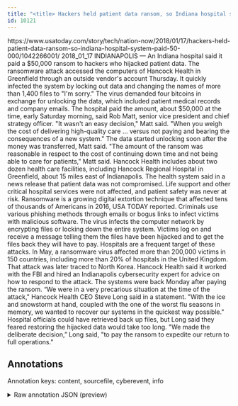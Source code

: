 ```yaml
---
title: "<title> Hackers held patient data ransom, so Indiana hospital system paid $50,000  </title>"
id: 10121
---
```


<title> Hackers held patient data ransom, so Indiana hospital system paid $50,000  </title>
<source> https://www.usatoday.com/story/tech/nation-now/2018/01/17/hackers-held-patient-data-ransom-so-indiana-hospital-system-paid-50-000/1042266001/ </source>
<date> 2018_01_17 </date>
<text>
INDIANAPOLIS — An Indiana hospital said it paid a $50,000 ransom to hackers who hijacked patient data.
The ransomware attack accessed the computers of Hancock Health in Greenfield through an outside vendor's account Thursday. It quickly infected the system by locking out data and changing the names of more than 1,400 files to "I'm sorry."
The virus demanded four bitcoins in exchange for unlocking the data, which included patient medical records and company emails. The hospital paid the amount, about $50,000 at the time, early Saturday morning, said Rob Matt, senior vice president and chief strategy officer.
"It wasn't an easy decision," Matt said. "When you weigh the cost of delivering high-quality care ... versus not paying and bearing the consequences of a new system."
The data started unlocking soon after the money was transferred, Matt said.
"The amount of the ransom was reasonable in respect to the cost of continuing down time and not being able to care for patients," Matt said.
Hancock Health includes about two dozen health care facilities, including Hancock Regional Hospital in Greenfield, about 15 miles east of Indianapolis.
The health system said in a news release that patient data was not compromised. Life support and other critical hospital services were not affected, and patient safety was never at risk.
Ransomware is a growing digital extortion technique that affected tens of thousands of Americans in 2016, USA TODAY reported. 
Criminals use various phishing methods through emails or bogus links to infect victims with malicious software.
The virus infects the computer network by encrypting files or locking down the entire system. Victims log on and receive a message telling them the files have been hijacked and to get the files back they will have to pay.
Hospitals are a frequent target of these attacks. In May, a ransomware virus affected more than 200,000 victims in 150 countries, including more than 20% of hospitals in the United Kingdom. That attack was later traced to North Korea.
Hancock Health said it worked with the FBI and hired an Indianapolis cybersecurity expert for advice on how to respond to the attack.
The systems were back Monday after paying the ransom.
“We were in a very precarious situation at the time of the attack," Hancock Health CEO Steve Long said in a statement.
"With the ice and snowstorm at hand, coupled with the one of the worst flu seasons in memory, we wanted to recover our systems in the quickest way possible."
Hospital officials could have retrieved back up files, but Long said they feared restoring the hijacked data would take too long.
"We made the deliberate decision,” Long said, "to pay the ransom to expedite our return to full operations."
</text>



## Annotations

Annotation keys: content, sourcefile, cyberevent, info

<details>
<summary>Raw annotation JSON (preview)</summary>

```json
{
  "content": "INDIANAPOLIS \u2014 An Indiana hospital said it paid a $50,000 ransom to hackers who hijacked patient data. The ransomware attack accessed the computers of Hancock Health in Greenfield through an outside vendor's account Thursday. It quickly infected the system by locking out data and changing the names of more than 1,400 files to \"I'm sorry.\" The virus demanded four bitcoins in exchange for unlocking the data, which included patient medical records and company emails. The hospital paid the amount, about $50,000 at the time, early Saturday morning, said Rob Matt, senior vice president and chief strategy officer. \"It wasn't an easy decision,\" Matt said. \"When you weigh the cost of delivering high-quality care ... versus not paying and bearing the consequences of a new system.\" The data started unlocking soon after the money was transferred, Matt said. \"The amount of the ransom was reasonable in respect to the cost of continuing down time and not being able to care for patients,\" Matt said. Hancock Health includes about two dozen health care facilities, including Hancock Regional Hospital in Greenfield, about 15 miles east of Indianapolis. The health system said in a news release that patient data was not compromised. Life support and other critical hospital services were not affected, and patient safety was never at risk. Ransomware is a growing digital extortion technique that affected tens of thousands of Americans in 2016, USA TODAY reported.  Criminals use various phishing methods through emails or bogus links to infect victims with malicious software. The virus infects the computer network by encrypting files or locking down the entire system. Victims log on and receive a message telling them the files have been hijacked and to get the files back they will have to pay. Hospitals are a frequent target of these attacks. In May, a ransomware virus affected more than 200,000 victims in 150 countries, including more than 20% of hospitals in the United Kingdom. That attack was later traced to North Korea. Hancock Health said it worked with the FBI and hired an Indianapolis cybersecurity expert for advice on how to respond to the attack. The systems were back Monday after paying the ransom. \u201cWe were in a very precarious situation at the time of the attack,\" Hancock Health CEO Steve Long said in a statement. \"With the ice and snowstorm at hand, coupled with the one of the worst flu seasons in memory, we wanted to recover our systems in the quickest way possible.\" Hospital officials could have retrieved back up files, but Long said they feared restoring the hijacked data would take too long. \"We made the deliberate decision,\u201d Long said, \"to pay the ransom to expedite our return to full operations.\"",
  "sourcefile": "10121.txt",
  "cyberevent": {
    "hopper": [
      {
        "index": 0,
        "relation": "Same",
        "events": [
          {
            "index": "E2",
            "type": "Attack",
            "realis": "Actual",
            "nugget": {
              "startOffset": 58,
              "index": "T4",
              "endOffset": 64,
              "text": "ransom"
            },
            "argument": [
              {
                "index": "T5",
                "text": "hackers",
                "endOffset": 75,
                "role": {
                  "type": "Attacker"
                },
                "startOffset": 68,
                "type": "Person"
              },
              {
                "index": "T6",
                "text": "hijacked patient data",
                "endOffset": 101,
                "role": {
                  "CAPEC-Meta": "Physical Theft",
                  "type": "Attack-Pattern",
                  "confidence": 0.9104636907577515
                },
                "startOffset": 80,
                "type": "Capabilities"
              }
            ],
            "subtype": "Ransom"
          },
          {
            "index": "
```
</details>
